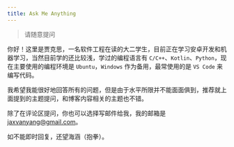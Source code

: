 ```yaml
---
title: Ask Me Anything
---
```


> 请随意提问  

你好！这里是贾克思，一名软件工程在读的大二学生，目前正在学习安卓开发和机器学习，当然目前学的还比较浅，学过的编程语言有 `C/C++`、`Kotlin`、`Python`，现在主要使用的编程环境是 `Ubuntu`，`Windows` 作为备用，最常使用的是 `VS Code` 来编写代码。  

我希望我能很好地回答所有的问题，但是由于水平所限并不能面面俱到，推荐就上面提到的主题提问，和博客内容相关的主题也不错。  

除了在评论区提问，你也可以选择写邮件给我，我的邮箱是 <jaxvanyang@gmail.com>。  

如不能即时回复，还望海涵（抱拳）。  